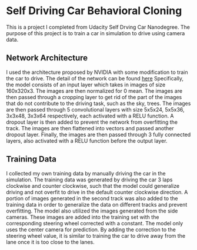# Self Driving Car Behavioral Cloning

This is a project I completed from Udacity Self Drving Car Nanodegree. The purpose of this project is to train a car in simulation to drive using camera data.

## Network Architecture
I used the architecture proposed by NVIDIA with some modification to train the car to drive. The detail of the network can be found [here](https://devblogs.nvidia.com/deep-learning-self-driving-cars/)
Specifically, the model consists of an input layer which takes in images of size 160x320x3. The images are then normalized for 0 mean. The images are then passed through a cropping layer to get rid of the part of the images that do not contribute to the driving task, such as the sky, trees. The images are then passed through 5 convolutional layers with size 5x5x24, 5x5x36, 3x3x48, 3x3x64 respectively, each activated with a RELU function. A dropout layer is then added to prevent the network from overfitting the track. The images are then flattened into vectors and passed another dropout layer. Finally, the images are then passed through 3 fully connected layers, also activated with a RELU function before the output layer.

## Training Data
I collected my own training data by manually driving the car in the simulation. The training data was generated by driving the car 3 laps clockwise and counter clockwise, such that the model could generalize driving and not overfit to drive in the default counter clockwise direction. A portion of images generated in the second track was also added to the training data in order to generalize the data on different tracks and prevent overfitting.
The model also utilized the images generated from the side cameras. These images are added into the training set with the corresponding steering wheel corrected with a constant. The model only uses the center camera for prediction. By adding the correction to the steering wheel value, it is similar to training the car to drive away from the lane once it is too close to the lanes.

